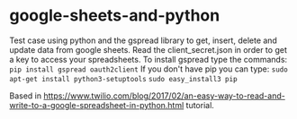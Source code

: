 # google-sheets-and-python
Test case using python and the gspread library to get, insert, delete and update data from google sheets. Read the client_secret.json in order to get a key to access your spreadsheets.
To install gspread type the commands:
```pip install gspread oauth2client```
If you don't have pip you can type:
```sudo apt-get install python3-setuptools```
```sudo easy_install3 pip```

Based in https://www.twilio.com/blog/2017/02/an-easy-way-to-read-and-write-to-a-google-spreadsheet-in-python.html tutorial.
